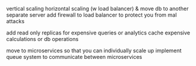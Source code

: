 
vertical scaling
horizontal scaling (w load balancer) & move db to another separate server
add firewall to load balancer to protect you from mal attacks

add read only replicas for expensive queries or analytics
cache expensive calculations or db operations

move to microservices so that you can individually scale up
implement queue system to communicate between microservices
